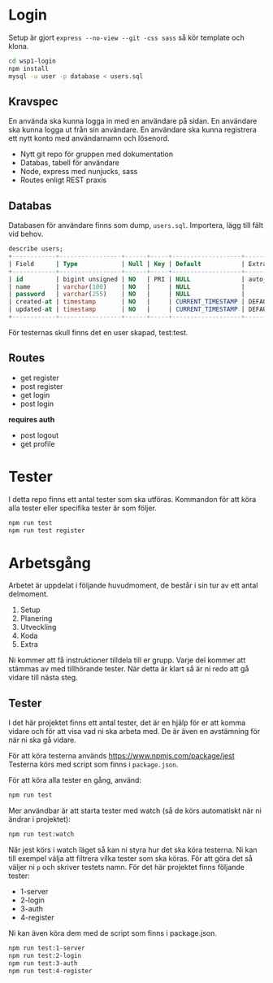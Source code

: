 # Login

Setup är gjort ```express --no-view --git -css sass``` så kör template och klona.

```bash
cd wsp1-login
npm install
mysql -u user -p database < users.sql
```

## Kravspec

En använda ska kunna logga in med en användare på sidan.
En användare ska kunna logga ut från sin användare.
En användare ska kunna registrera ett nytt konto med användarnamn och lösenord.

* Nytt git repo för gruppen med dokumentation
* Databas, tabell för användare
* Node, express med nunjucks, sass
* Routes enligt REST praxis

## Databas

Databasen för användare finns som dump, ```users.sql```.
Importera, lägg till fält vid behov.

```sql
describe users;
+------------+-----------------+------+-----+-------------------+-------------------+
| Field      | Type            | Null | Key | Default           | Extra             |
+------------+-----------------+------+-----+-------------------+-------------------+
| id         | bigint unsigned | NO   | PRI | NULL              | auto_increment    |
| name       | varchar(100)    | NO   |     | NULL              |                   |
| password   | varchar(255)    | NO   |     | NULL              |                   |
| created-at | timestamp       | NO   |     | CURRENT_TIMESTAMP | DEFAULT_GENERATED |
| updated-at | timestamp       | NO   |     | CURRENT_TIMESTAMP | DEFAULT_GENERATED |
+------------+-----------------+------+-----+-------------------+-------------------+
```

För testernas skull finns det en user skapad, test:test.

## Routes

* get register
* post register
* get login
* post login

**requires auth**
* post logout
* get profile

# Tester

I detta repo finns ett antal tester som ska utföras.
Kommandon för att köra alla tester eller specifika tester är som följer.

```bash
npm run test
npm run test register
```

# Arbetsgång

Arbetet är uppdelat i följande huvudmoment, de består i sin tur av ett antal delmoment.

1. Setup
2. Planering
3. Utveckling
4. Koda
5. Extra

Ni kommer att få instruktioner tilldela till er grupp. Varje del kommer att stämmas av med tillhörande tester. När detta är klart så är ni redo att gå vidare till nästa steg. 

## Tester

I det här projektet finns ett antal tester, det är en hjälp för er att komma vidare och för att visa vad ni ska arbeta med. De är även en avstämning för när ni ska gå vidare.

För att köra testerna används https://www.npmjs.com/package/jest
Testerna körs med script som finns i ```package.json```.

För att köra alla tester en gång, använd:
```bash	
npm run test
```

Mer användbar är att starta tester med watch (så de körs automatiskt när ni ändrar i projektet):
```bash
npm run test:watch
```

När jest körs i watch läget så kan ni styra hur det ska köra testerna.
Ni kan till exempel välja att filtrera vilka tester som ska köras. För att göra det så väljer ni ```p``` och skriver testets namn. För det här projektet finns följande tester:
* 1-server
* 2-login
* 3-auth
* 4-register

Ni kan även köra dem med de script som finns i package.json.
```bash	
npm run test:1-server
npm run test:2-login
npm run test:3-auth
npm run test:4-register
```